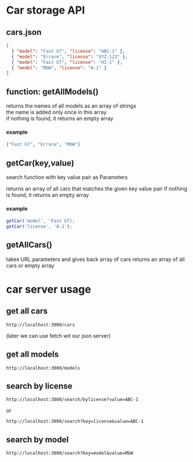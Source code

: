 # Car storage API

## cars.json

```json
[
  { "model": "Fast GT", "license": "ABC-1" },
  { "model": "Errare", "license": "XYZ-123" },
  { "model": "Fast GT", "license": "HI-1" },
  { "model": "MbW", "license": "A-1" }
]
```

## function: **getAllModels()**

returns the names of all models as an array of strings  
the name is added only once in this array  
if nothing is found, it returns an empty array

#### example

```json
["Fast GT", "Errare", "MbW"]
```

## **getCar(key,value)**

search function with key value pair as Parameters

returns an array of all cars that matches the given key value pair
if nothing is found, it returns an empty array

#### example

```js
getCar('model', 'Fast GT);
getCar('license', 'A-1');
```

## **getAllCars()**

takes URL parameters and gives back array of cars
returns an array of all cars or empty array

# car server usage

## get all cars

```
http://localhost:3000/cars
```

(later we can use fetch wit our json server)

## get all models

```
http://localhost:3000/models
```

## search by license

```
http://localhost:3000/search/bylicense?value=ABC-1
```

or

```
http://localhost:3000/search?key=license&value=ABC-1
```

## search by model

```
http://localhost:3000/search?key=model&value=MbW
```
